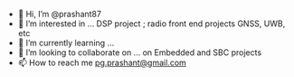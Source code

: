 - 👋 Hi, I’m @prashant87
- 👀 I’m interested in ... DSP project ; radio front end projects GNSS, UWB, etc
- 🌱 I’m currently learning ...
- 💞️ I’m looking to collaborate on ... on Embedded and SBC projects
- 📫 How to reach me pg.prashant@gmail.com

<!---
prashant87/prashant87 is a ✨ special ✨ repository because its `README.md` (this file) appears on your GitHub profile.
You can click the Preview link to take a look at your changes.
--->
